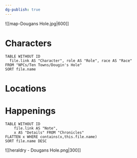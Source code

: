 ```yaml
---
dg-publish: true
---
```

![[map-Dougans Hole.jpg|600]]
# Characters

```dataview 
TABLE WITHOUT ID
  file.link AS "Character", role AS "Role", race AS "Race"
FROM "NPCs/Ten Towns/Dougin's Hole"
SORT file.name
```

# Locations
# Happenings
```dataview
TABLE WITHOUT ID
	file.link AS "Note", 
	x AS "Details" FROM "Chronicles"
FLATTEN x WHERE contains(x,this.file.name) 
SORT file.name DESC
```
![[heraldry - Dougans Hole.png|300]]